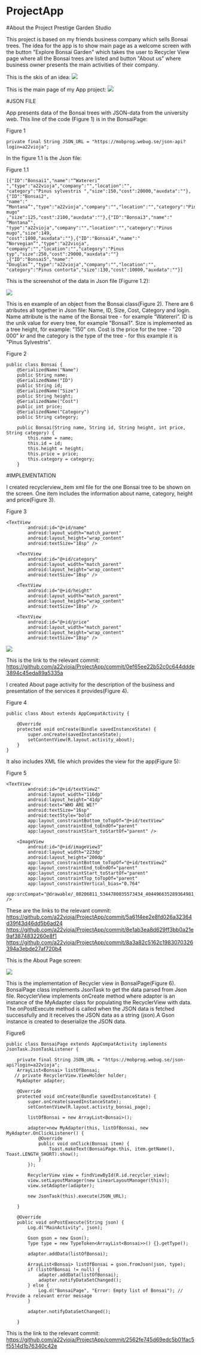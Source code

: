 # ProjectApp

#About the Project Prestige Garden Studio

This project is based on my friends business company which sells Bonsai trees.
The idea for the app is to show main page as a welcome screen with the button "Explore Bonsai Garden" which takes the user to Recycler View page 
where all the Bonsai trees are listed and button "About us" where business owner presents the main activities of their company. 

This is the skis of an idea:
![](skis.png)

This is the main page of my App project:
![](main.png)

#JSON FILE

App presents data of the Bonsai trees with JSON-data from the university web. 
This line of the code (Figure 1) is in the BonsaiPage: 

Figure 1
```
private final String JSON_URL = "https://mobprog.webug.se/json-api?login=a22vioja";
```

In the figure 1.1 is the Json file:

Figure 1.1
```
[{"ID":"Bonsai1","name":"“Watereri” ","type":"a22vioja","company":"","location":"",
"category":"Pinus sylvestris ","size":150,"cost":20000,"auxdata":""},{"ID":"Bonsai2",
"name":" “Montana”","type":"a22vioja","company":"","location":"","category":"Pinus mugo"
,"size":125,"cost":2100,"auxdata":""},{"ID":"Bonsai3","name":" “Montana”",
"type":"a22vioja","company":"","location":"","category":"Pinus mugo","size":149,
"cost":1800,"auxdata":""},{"ID":"Bonsai4","name":" “Norvegian”","type":"a22vioja",
"company":"","location":"","category":"Pinus typ","size":250,"cost":29000,"auxdata":""}
,{"ID":"Bonsai5","name":" “Douglas”","type":"a22vioja","company":"","location":"",
"category":"Pinus contorta","size":130,"cost":10000,"auxdata":""}]
```

This is the screenshot of the data in Json file (Figurre 1.2):

![](json.png)


This is en example of an object from the Bonsai class(Figure 2). There are 6 atributes all together 
in Json file: Name, ID, Size, Cost, Category and login. Name attribute is the name of the 
Bonsai tree - for example “Watereri”. ID is the unik value for every tree, for example "Bonsai1".
Size is implemented as a tree height, för example: "150" cm. Cost is the price for the tree - 
"20 000" kr and the category is the type of the tree - for this example it is "Pinus Sylvestris".

Figure 2
```
public class Bonsai {
    @SerializedName("Name")
    public String name;
    @SerializedName("ID")
    public String id;
    @SerializedName("Size")
    public String height;
    @SerializedName("Cost")
    public int price;
    @SerializedName("Category")
    public String category;

    public Bonsai(String name, String id, String height, int price, String category) {
        this.name = name;
        this.id = id;
        this.height = height;
        this.price = price;
        this.category = category;
    }
```

#IMPLEMENTATION

I created recyclerview_item xml file for the one Bonsai tree to be shown on the screen. 
One item includes the information about name, category, height and price(Figure 3).

Figure 3
```
<TextView
        android:id="@+id/name"
        android:layout_width="match_parent"
        android:layout_height="wrap_content"
        android:textSize="18sp" />

    <TextView
        android:id="@+id/category"
        android:layout_width="match_parent"
        android:layout_height="wrap_content"
        android:textSize="18sp" />

    <TextView
        android:id="@+id/height"
        android:layout_width="match_parent"
        android:layout_height="wrap_content"
        android:textSize="18sp" />

    <TextView
        android:id="@+id/price"
        android:layout_width="match_parent"
        android:layout_height="wrap_content"
        android:textSize="18sp" />
```
![](rvi.png)

This is the link to the relevant commit:
https://github.com/a22vioja/ProjectApp/commit/0ef65ee22b52c0c644ddde3894c45eda89a5335a

I created About page activity for the description of the business and presentation 
of the services it provides(Figure 4).

Figure 4
```
public class About extends AppCompatActivity {

    @Override
    protected void onCreate(Bundle savedInstanceState) {
        super.onCreate(savedInstanceState);
        setContentView(R.layout.activity_about);
    }
}
```
It also includes XML file which provides the view for the app(Figure 5):

Figure 5
```
<TextView
        android:id="@+id/textView2"
        android:layout_width="116dp"
        android:layout_height="41dp"
        android:text="WHO ARE WE?"
        android:textSize="16sp"
        android:textStyle="bold"
        app:layout_constraintBottom_toTopOf="@+id/textView"
        app:layout_constraintEnd_toEndOf="parent"
        app:layout_constraintStart_toStartOf="parent" />

    <ImageView
        android:id="@+id/imageView3"
        android:layout_width="223dp"
        android:layout_height="200dp"
        app:layout_constraintBottom_toTopOf="@+id/textView2"
        app:layout_constraintEnd_toEndOf="parent"
        app:layout_constraintStart_toStartOf="parent"
        app:layout_constraintTop_toTopOf="parent"
        app:layout_constraintVertical_bias="0.764"
        app:srcCompat="@drawable/_80206811_5344780035573434_404496635289364981_n" />

```
These are the links to the relevant commit:
https://github.com/a22vioja/ProjectApp/commit/5a61f4ee2e8fd026a32364d39f43d46dd5b6ad24
https://github.com/a22vioja/ProjectApp/commit/8e1ab3ea8d629ff3bb0a21e9af3874832260e8f1
https://github.com/a22vioja/ProjectApp/commit/8a3a82c5162c1983070326394a3ebde27af720b4

This is the About Page screen:

![](aboutPage.png)

This is the implementation of Recycler view in BonsaiPage(Figure 6). BonsaiPage class 
implements JsonTask to get the data parsed from Json file. RecyclerView implements 
onCreate method where adapter is an instance of the MyAdapter class for populating
the RecyclerView with data. 
The onPostExecute method is called when the JSON data is fetched successfully and it
receives the JSON data as a string (json).A Gson instance is created to deserialize the JSON data.

Figure6
```
public class BonsaiPage extends AppCompatActivity implements JsonTask.JsonTaskListener {

    private final String JSON_URL = "https://mobprog.webug.se/json-api?login=a22vioja";
    ArrayList<Bonsai> listOfBonsai;
   // private RecyclerView.ViewHolder holder;
    MyAdapter adapter;

    @Override
    protected void onCreate(Bundle savedInstanceState) {
        super.onCreate(savedInstanceState);
        setContentView(R.layout.activity_bonsai_page);

        listOfBonsai = new ArrayList<Bonsai>();

        adapter=new MyAdapter(this, listOfBonsai, new MyAdapter.OnClickListener() {
            @Override
            public void onClick(Bonsai item) {
                Toast.makeText(BonsaiPage.this, item.getName(), Toast.LENGTH_SHORT).show();
            }
        });

        RecyclerView view = findViewById(R.id.recycler_view);
        view.setLayoutManager(new LinearLayoutManager(this));
        view.setAdapter(adapter);

        new JsonTask(this).execute(JSON_URL);

    }

    @Override
    public void onPostExecute(String json) {
        Log.d("MainActivity", json);

        Gson gson = new Gson();
        Type type = new TypeToken<ArrayList<Bonsai>>() {}.getType();

        adapter.addData(listOfBonsai);

        ArrayList<Bonsai> listOfBonsai = gson.fromJson(json, type);
        if (listOfBonsai != null) {
            adapter.addData(listOfBonsai);
            adapter.notifyDataSetChanged();
        } else {
            Log.d("BonsaiPage", "Error: Empty list of Bonsai"); // Provide a relevant error message
        }

        adapter.notifyDataSetChanged();

    }
```

This is the link to the relevant commit:
https://github.com/a22vioja/ProjectApp/commit/2562fe745d69edc5b01fac5f5514d1b76340c42e

